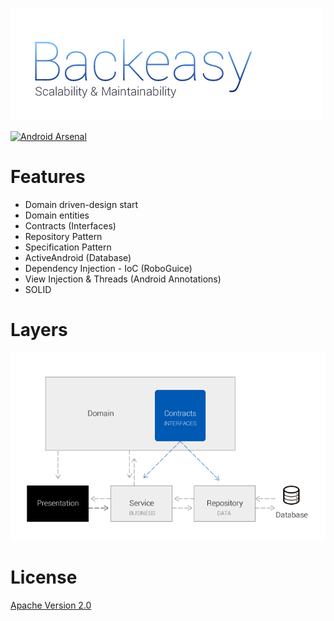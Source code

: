 ![](https://raw.githubusercontent.com/Pierry/Backeasy/master/art/logo.png)

[![Android Arsenal](https://img.shields.io/badge/Android%20Arsenal-Backeasy-green.svg?style=flat)](https://android-arsenal.com/details/2438/3)


Features
=======================

- Domain driven-design start
- Domain entities
- Contracts (Interfaces)
- Repository Pattern
- Specification Pattern
- ActiveAndroid (Database)
- Dependency Injection - IoC (RoboGuice)
- View Injection & Threads (Android Annotations)
- SOLID

Layers
=====================

![](https://raw.githubusercontent.com/Pierry/Backeasy/master/art/patterns-diagram.png)

License
==========

[Apache Version 2.0](http://www.apache.org/licenses/LICENSE-2.0.html)
